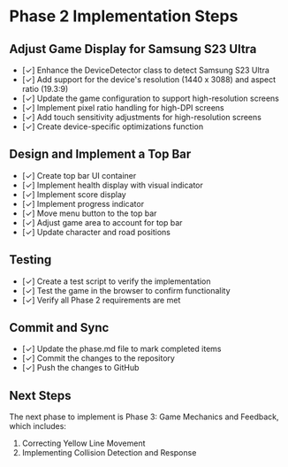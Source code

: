 # Phase 2 Implementation Steps

## Adjust Game Display for Samsung S23 Ultra

- [✓] Enhance the DeviceDetector class to detect Samsung S23 Ultra
- [✓] Add support for the device's resolution (1440 x 3088) and aspect ratio (19.3:9)
- [✓] Update the game configuration to support high-resolution screens
- [✓] Implement pixel ratio handling for high-DPI screens
- [✓] Add touch sensitivity adjustments for high-resolution screens
- [✓] Create device-specific optimizations function

## Design and Implement a Top Bar

- [✓] Create top bar UI container
- [✓] Implement health display with visual indicator
- [✓] Implement score display
- [✓] Implement progress indicator
- [✓] Move menu button to the top bar
- [✓] Adjust game area to account for top bar
- [✓] Update character and road positions

## Testing

- [✓] Create a test script to verify the implementation
- [✓] Test the game in the browser to confirm functionality
- [✓] Verify all Phase 2 requirements are met

## Commit and Sync

- [✓] Update the phase.md file to mark completed items
- [✓] Commit the changes to the repository
- [✓] Push the changes to GitHub

## Next Steps

The next phase to implement is Phase 3: Game Mechanics and Feedback, which includes:

1. Correcting Yellow Line Movement
2. Implementing Collision Detection and Response
